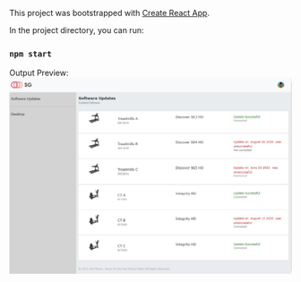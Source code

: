This project was bootstrapped with [Create React App](https://github.com/facebookincubator/create-react-app).

In the project directory, you can run:

### `npm start`

Output Preview:
<img src="https://github.com/sowmiyaseshadriii/react-task-interview/blob/master/public/images/output.JPG" alt="outputimg"/>





